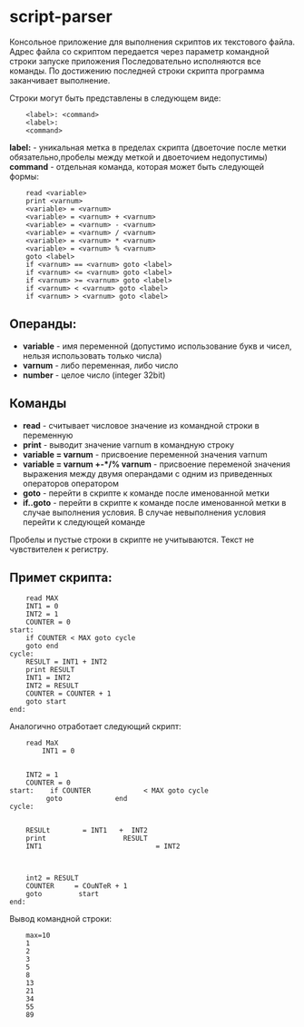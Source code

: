 # script-parser
Консольное приложение для выполнения скриптов их текстового файла.
Адрес файла со скриптом передается через параметр командной строки
запуске приложения Последовательно исполняются все команды. 
По достижению последней строки скрипта программа заканчивает выполнение.

Строки могут быть представлены в следующем виде:

```
    <label>: <command>
    <label>:
    <command>
```

**label:** - уникальная метка в пределах скрипта 
(двоеточие после метки обязательно,пробелы между меткой и двоеточием недопустимы)
**command** - отдельная команда, которая может быть следующей формы:

```
    read <variable>
    print <varnum>
    <variable> = <varnum>
    <variable> = <varnum> + <varnum>
    <variable> = <varnum> - <varnum>
    <variable> = <varnum> / <varnum>
    <variable> = <varnum> * <varnum>
    <variable> = <varnum> % <varnum>
    goto <label>
    if <varnum> == <varnum> goto <label>
    if <varnum> <= <varnum> goto <label>
    if <varnum> >= <varnum> goto <label>
    if <varnum> < <varnum> goto <label>
    if <varnum> > <varnum> goto <label>
```
## Операнды:

- **variable** - имя переменной (допустимо использование букв и чисел, нельзя использовать только числа)
- **varnum** - либо переменная, либо число
- **number** - целое число (integer 32bit)

## Команды

- **read** - считывает числовое значение из командной строки в переменную
- **print** - выводит значение varnum в командную строку
- **variable = varnum** - присвоение переменной значения varnum
- **variable = varnum +-*/% varnum** -  присвоение переменой значения выражения между двумя операндами с одним из приведенных операторов оператором
- **goto** - перейти в скрипте к команде после именованной метки
- **if..goto** -  перейти в скрипте к команде после именованной метки в случае выполнения условия. В случае невыполнения условия перейти к следующей команде


Пробелы и пустые строки в скрипте не учитываются.
Текст не чувствителен к регистру.

## Примет скрипта:

```
    read MAX
    INT1 = 0
    INT2 = 1    
    COUNTER = 0
start:
    if COUNTER < MAX goto cycle
    goto end
cycle:
    RESULT = INT1 + INT2
    print RESULT
    INT1 = INT2
    INT2 = RESULT
    COUNTER = COUNTER + 1
    goto start
end:
```
Аналогично отработает следующий скрипт:

```
    read MaX
        INT1 = 0


    INT2 = 1    
    COUNTER = 0
start:    if COUNTER             < MAX goto cycle
         goto             end
cycle:


    RESULt        = INT1   +  INT2
    print                   RESULT
    INT1                            = INT2



    int2 = RESULT
    COUNTER     = COuNTeR + 1
    goto         start
end:
```

Вывод командной строки:
```
    max=10
    1
    2
    3
    5
    8
    13
    21
    34
    55
    89
```
